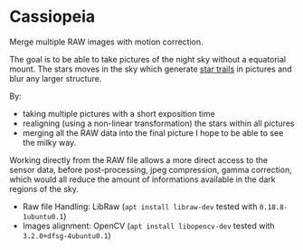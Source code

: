 # Cassiopeia

Merge multiple RAW images with motion correction. 

The goal is to be able to take pictures of the night sky without a equatorial mount. The stars moves in the sky which generate [star trails](https://en.wikipedia.org/wiki/Star_trail) in pictures and blur any larger structure.

By:
- taking multiple pictures with a short exposition time
- realigning (using a non-linear transformation) the stars within all pictures 
- merging all the RAW data into the final picture
I hope to be able to see the milky way.

Working directly from the RAW file allows a more direct access to the sensor data, before post-processing, jpeg compression, gamma correction, which would all reduce the amount of informations available in the dark regions of the sky.

- Raw file Handling: LibRaw (`apt install libraw-dev` tested with `0.18.8-1ubuntu0.1`)
- Images alignment: OpenCV (`apt install libopencv-dev` tested with `3.2.0+dfsg-4ubuntu0.1`)
